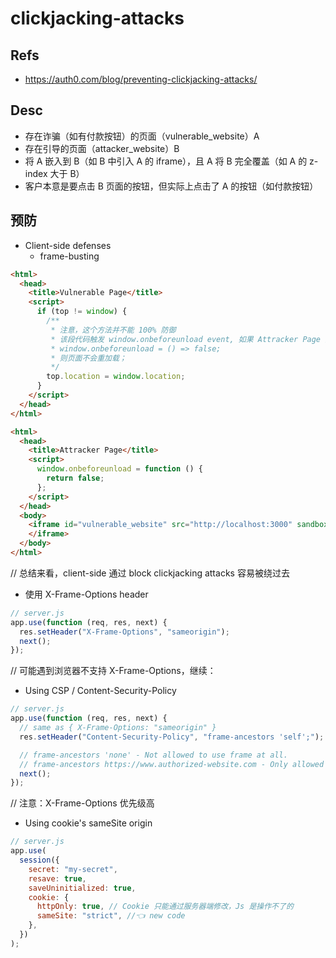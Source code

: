 # clickjacking-attacks

## Refs

- <https://auth0.com/blog/preventing-clickjacking-attacks/>

## Desc

- 存在诈骗（如有付款按钮）的页面（vulnerable_website）A
- 存在引导的页面（attacker_website）B
- 将 A 嵌入到 B（如 B 中引入 A 的 iframe），且 A 将 B 完全覆盖（如 A 的 z-index 大于 B）
- 客户本意是要点击 B 页面的按钮，但实际上点击了 A 的按钮（如付款按钮）

## 预防

- Client-side defenses
  - frame-busting

```html
<html>
  <head>
    <title>Vulnerable Page</title>
    <script>
      if (top != window) {
        /**
         * 注意，这个方法并不能 100% 防御
         * 该段代码触发 window.onbeforeunload event, 如果 Attracker Page 重写了该事件：
         * window.onbeforeunload = () => false;
         * 则页面不会重加载；
         */
        top.location = window.location;
      }
    </script>
  </head>
</html>

<html>
  <head>
    <title>Attracker Page</title>
    <script>
      window.onbeforeunload = function () {
        return false;
      };
    </script>
  </head>
  <body>
    <iframe id="vulnerable_website" src="http://localhost:3000" sandbox="allow-scripts allow-forms allow-same-origin">
    </iframe>
  </body>
</html>
```

// 总结来看，client-side 通过 block clickjacking attacks 容易被绕过去

- 使用 X-Frame-Options header

```js
// server.js
app.use(function (req, res, next) {
  res.setHeader("X-Frame-Options", "sameorigin");
  next();
});
```

// 可能遇到浏览器不支持 X-Frame-Options，继续：

- Using CSP / Content-Security-Policy

```js
// server.js
app.use(function (req, res, next) {
  // same as { X-Frame-Options: "sameorigin" }
  res.setHeader("Content-Security-Policy", "frame-ancestors 'self';");

  // frame-ancestors 'none' - Not allowed to use frame at all.
  // frame-ancestors https://www.authorized-website.com - Only allowed at specific websit.
  next();
});
```

// 注意：X-Frame-Options 优先级高

- Using cookie's sameSite origin

```js
// server.js
app.use(
  session({
    secret: "my-secret",
    resave: true,
    saveUninitialized: true,
    cookie: {
      httpOnly: true, // Cookie 只能通过服务器端修改，Js 是操作不了的
      sameSite: "strict", //👈 new code
    },
  })
);
```
